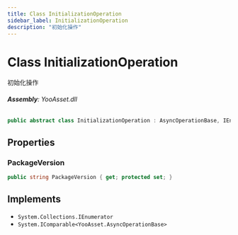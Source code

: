 ```yaml
---
title: Class InitializationOperation
sidebar_label: InitializationOperation
description: "初始化操作"
---
```

# Class InitializationOperation
初始化操作

###### **Assembly**: YooAsset.dll

```csharp title="Declaration"
public abstract class InitializationOperation : AsyncOperationBase, IEnumerator, IComparable<AsyncOperationBase>
```
## Properties
### PackageVersion


```csharp title="Declaration"
public string PackageVersion { get; protected set; }
```

## Implements

* `System.Collections.IEnumerator`
* `System.IComparable<YooAsset.AsyncOperationBase>`
